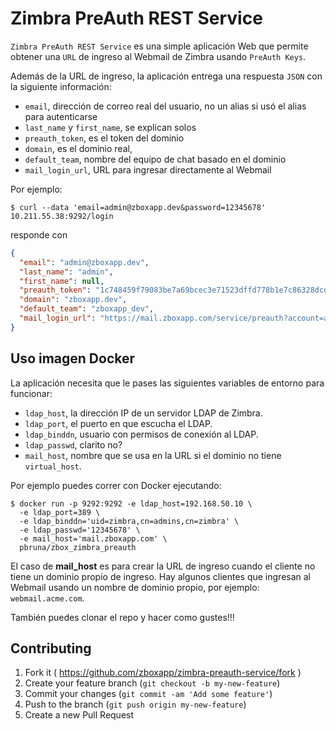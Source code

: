 # Zimbra PreAuth REST Service

`Zimbra PreAuth REST Service` es una simple aplicación Web que permite obtener una
`URL` de ingreso al Webmail de Zimbra usando `PreAuth Keys`.

Además de la URL de ingreso, la aplicación entrega una respuesta `JSON` con
la siguiente información:

* `email`, dirección de correo real del usuario, no un alias si usó el alias para autenticarse
* `last_name` y `first_name`, se explican solos
* `preauth_token`, es el token del dominio
* `domain`, es el dominio real,
* `default_team`, nombre del equipo de chat basado en el dominio
* `mail_login_url`, URL para ingresar directamente al Webmail


Por ejemplo:

```
$ curl --data 'email=admin@zboxapp.dev&password=12345678' 10.211.55.38:9292/login
```

responde con

```json
{
  "email": "admin@zboxapp.dev",
  "last_name": "admin",
  "first_name": null,
  "preauth_token": "1c748459f79083be7a69bcec3e71523dffd778b1e7c86328dcd86f131605c279",
  "domain": "zboxapp.dev",
  "default_team": "zboxapp_dev",
  "mail_login_url": "https://mail.zboxapp.com/service/preauth?account=admin@zboxapp.dev&timestamp=1445280915287&preauth=2fda92083f5fe2438adf2872e42c78c95b851248&expires=0"
}
```

## Uso imagen Docker

La aplicación necesita que le pases las siguientes variables de entorno para funcionar:

* `ldap_host`, la dirección IP de un servidor LDAP de Zimbra.
* `ldap_port`, el puerto en que escucha el LDAP.
* `ldap_binddn`, usuario con permisos de conexión al LDAP.
* `ldap_passwd`, clarito no?
* `mail_host`, nombre que se usa en la URL si el dominio no tiene `virtual_host`.

Por ejemplo puedes correr con Docker ejecutando:

```
$ docker run -p 9292:9292 -e ldap_host=192.168.50.10 \
  -e ldap_port=389 \
  -e ldap_binddn='uid=zimbra,cn=admins,cn=zimbra' \
  -e ldap_passwd='12345678' \
  -e mail_host='mail.zboxapp.com' \
  pbruna/zbox_zimbra_preauth
```

El caso de **mail_host** es para crear la URL de ingreso cuando el cliente no tiene un dominio propio de ingreso. Hay algunos clientes que ingresan al Webmail usando un
nombre de dominio propio, por ejemplo: `webmail.acme.com`.

También puedes clonar el repo y hacer como gustes!!!


## Contributing

1. Fork it ( https://github.com/zboxapp/zimbra-preauth-service/fork )
2. Create your feature branch (`git checkout -b my-new-feature`)
3. Commit your changes (`git commit -am 'Add some feature'`)
4. Push to the branch (`git push origin my-new-feature`)
5. Create a new Pull Request
